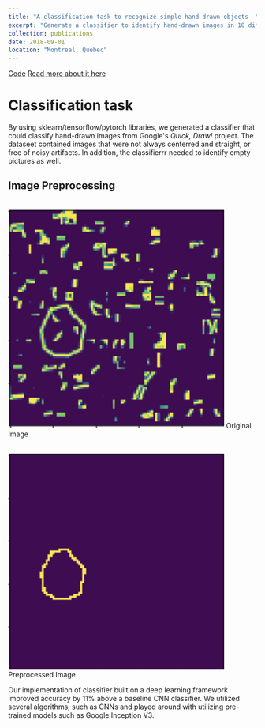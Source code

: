 ```yaml
---
title: "A classification task to recognize simple hand drawn objects  "
excerpt: "Generate a classifier to identify hand-drawn images in 18 different categories"
collection: publications
date: 2018-09-01
location: "Montreal, Quebec"
---
```


[Code](https://github.com/kmualim/comp551_final/blob/master)  [Read more about it here](https://github.com/kmualim/comp551_final/blob/master/Kaggle_Report.pdf)

# Classification task

By using sklearn/tensorflow/pytorch libraries, we generated a classifier that could classify hand-drawn images from Google's *Quick, Draw!* project. 
The dataseet contained images that were not always centerred and straight, or free of noisy artifacts. In addition, the classifierrr needed to identify 
empty pictures as well. 

## Image Preprocessing 

</br><img src='/images/original.png'>
Original Image 

</br><img src='/images/o-processed.png'>
Preprocessed Image

Our implementation of classifier built on a deep learning framework improved accuracy by 11% above a baseline CNN classifier. 
We utilized several algorithms, such as CNNs and played around with utilizing pre-trained models such as Google Inception V3. 


